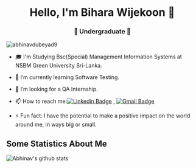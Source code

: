 <h1 align="center"> Hello, I'm Bihara Wijekoon 👋 </h1>
<h3 align="center">🚀 Undergraduate 🚀</h3>

<p align="left"> <img src="https://komarev.com/ghpvc/?username=bihara21" alt="abhinavdubeyad9" /> </p>

- 🎓 I'm Studying Bsc(Special) Management Information Systems at NSBM Green University Sri-Lanka.
- 🌱 I’m currently learning Software Testing.
- 👯 I’m looking for a QA Internship.
- 📫 How to reach me:[![Linkedin Badge](https://img.shields.io/badge/-LinkedIn-blue?style=flat-square&logo=Linkedin&logoColor=white&link=)](https://www.linkedin.com/in/bihara-wijekoon-91ab23199/) 
, [![Gmail Badge](https://img.shields.io/badge/-Gmail-c14438?style=flat-square&logo=Gmail&logoColor=white&link=mailto:shuklaraghav321.com)](mailto:numanshi2000@gmail.com)

- ⚡ Fun fact: I have the potential to make a positive impact on the world around me, in ways big or small.

## Some Statistics About Me
![Abhinav's github stats](https://github-readme-stats.vercel.app/api?username=bihara21&&show_icons=true&title_color=ffffff&icon_color=bb2acf&text_color=daf7dc&bg_color=151515)<br>

